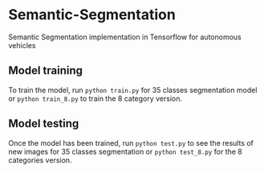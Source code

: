 # Semantic-Segmentation

Semantic Segmentation implementation in Tensorflow for autonomous vehicles

## Model training

To train the model, run ```python train.py``` for 35 classes segmentation model or ```python train_8.py``` to train the 8 category version.

## Model testing

Once the model has been trained, run ```python test.py``` to see the results of new images for 35 classes segmentation or ```python test_8.py``` for the 8 categories version.
